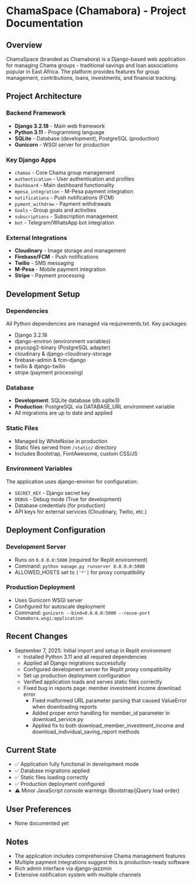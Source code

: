 # ChamaSpace (Chamabora) - Project Documentation

## Overview
ChamaSpace (branded as Chamabora) is a Django-based web application for managing Chama groups - traditional savings and loan associations popular in East Africa. The platform provides features for group management, contributions, loans, investments, and financial tracking.

## Project Architecture

### Backend Framework
- **Django 3.2.18** - Main web framework
- **Python 3.11** - Programming language
- **SQLite** - Database (development), PostgreSQL (production)
- **Gunicorn** - WSGI server for production

### Key Django Apps
- `chamas` - Core Chama group management
- `authentication` - User authentication and profiles
- `Dashboard` - Main dashboard functionality
- `mpesa_integration` - M-Pesa payment integration
- `notifications` - Push notifications (FCM)
- `pyment_withdraw` - Payment withdrawals
- `Goals` - Group goals and activities
- `subscriptions` - Subscription management
- `bot` - Telegram/WhatsApp bot integration

### External Integrations
- **Cloudinary** - Image storage and management
- **Firebase/FCM** - Push notifications
- **Twilio** - SMS messaging
- **M-Pesa** - Mobile payment integration
- **Stripe** - Payment processing

## Development Setup

### Dependencies
All Python dependencies are managed via requirements.txt. Key packages:
- Django 3.2.18
- django-environ (environment variables)
- psycopg2-binary (PostgreSQL adapter)
- cloudinary & django-cloudinary-storage
- firebase-admin & fcm-django
- twilio & django-twilio
- stripe (payment processing)

### Database
- **Development**: SQLite database (db.sqlite3)
- **Production**: PostgreSQL via DATABASE_URL environment variable
- All migrations are up to date and applied

### Static Files
- Managed by WhiteNoise in production
- Static files served from `/static/` directory
- Includes Bootstrap, FontAwesome, custom CSS/JS

### Environment Variables
The application uses django-environ for configuration:
- `SECRET_KEY` - Django secret key
- `DEBUG` - Debug mode (True for development)
- Database credentials (for production)
- API keys for external services (Cloudinary, Twilio, etc.)

## Deployment Configuration

### Development Server
- Runs on `0.0.0.0:5000` (required for Replit environment)
- Command: `python manage.py runserver 0.0.0.0:5000`
- ALLOWED_HOSTS set to `['*']` for proxy compatibility

### Production Deployment
- Uses Gunicorn WSGI server
- Configured for autoscale deployment
- Command: `gunicorn --bind=0.0.0.0:5000 --reuse-port Chamabora.wsgi:application`

## Recent Changes
- September 7, 2025: Initial import and setup in Replit environment
  - Installed Python 3.11 and all required dependencies
  - Applied all Django migrations successfully
  - Configured development server for Replit proxy compatibility
  - Set up production deployment configuration
  - Verified application loads and serves static files correctly
  - Fixed bug in reports page: member investment income download error
    - Fixed malformed URL parameter parsing that caused ValueError when downloading reports
    - Added proper error handling for member_id parameter in download_service.py
    - Applied fix to both download_member_investment_income and download_individual_saving_report methods

## Current State
- ✅ Application fully functional in development mode
- ✅ Database migrations applied
- ✅ Static files loading correctly
- ✅ Production deployment configured
- ⚠️ Minor JavaScript console warnings (Bootstrap/jQuery load order)

## User Preferences
- None documented yet

## Notes
- The application includes comprehensive Chama management features
- Multiple payment integrations suggest this is production-ready software
- Rich admin interface via django-jazzmin
- Extensive notification system with multiple channels